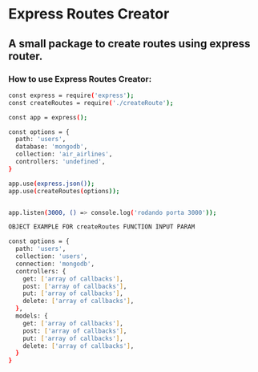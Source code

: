 # Express Routes Creator

## A small package to create routes using express router.

### How to use Express Routes Creator:

```bash
const express = require('express');
const createRoutes = require('./createRoute');

const app = express();

const options = {
  path: 'users',
  database: 'mongodb',
  collection: 'air_airlines',
  controllers: 'undefined',
}

app.use(express.json());
app.use(createRoutes(options));


app.listen(3000, () => console.log('rodando porta 3000'));
```


```bash
OBJECT EXAMPLE FOR createRoutes FUNCTION INPUT PARAM

const options = {
  path: 'users',
  collection: 'users',
  connection: 'mongodb',
  controllers: {
    get: ['array of callbacks'],
    post: ['array of callbacks'],
    put: ['array of callbacks'],
    delete: ['array of callbacks'],
  },
  models: {
    get: ['array of callbacks'],
    post: ['array of callbacks'],
    put: ['array of callbacks'],
    delete: ['array of callbacks'],
  }
}
```